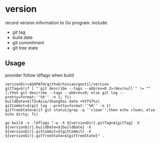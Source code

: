 #  version

record version information to Go program. include:

* git tag
* build date
* git commitment
* git tree state

## Usage

provider follow ldflags when build

```shell
versionDir=$GOPATH/github/hzxiao/goutil/version
gitTag=$(if [ "`git describe --tags --abbrev=0 2>/dev/null`" != "" ];then git describe --tags --abbrev=0; else git log --pretty=format:''%h'' -n 1; fi)
buildDate=$(TZ=Asia/Shanghai date +%FT%T%z)
gitCommit=$(git log --pretty=format:''%H'' -n 1)
gitTreeState=$(if git status|grep -q ''clean'';then echo clean; else echo dirty; fi)

go build -v -ldflags "-w -X ${versionDir}.gitTag=${gitTag} -X ${versionDir}.buildDate=${buildDate} -X ${versionDir}.gitCommit=${gitCommit} -X ${versionDir}.gitTreeState=${gitTreeState}" .
```